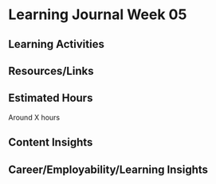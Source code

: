 # Learning Journal Week 05
## Learning Activities

## Resources/Links
[]()

[]()

[]()

## Estimated Hours
Around X hours

## Content Insights

## Career/Employability/Learning Insights
